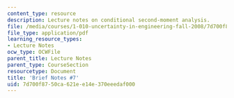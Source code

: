 ```yaml
---
content_type: resource
description: Lecture notes on conditional second-moment analysis.
file: /media/courses/1-010-uncertainty-in-engineering-fall-2008/7d700f8750ca621ee14e370eeedaf000_notes_07.pdf
file_type: application/pdf
learning_resource_types:
- Lecture Notes
ocw_type: OCWFile
parent_title: Lecture Notes
parent_type: CourseSection
resourcetype: Document
title: 'Brief Notes #7'
uid: 7d700f87-50ca-621e-e14e-370eeedaf000
---
```

